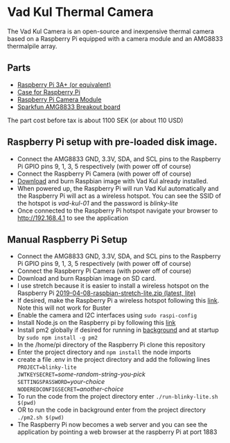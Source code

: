# Vad Kul Thermal Camera
The Vad Kul Camera is an open-source and inexpensive thermal camera based on a Raspberry Pi equipped with a camera module and an AMG8833 thermalpile array.
## Parts
- [Raspberry Pi 3A+ (or equivalent)](https://www.electrokit.com/en/product/raspberry-pi-3-model-a/)
- [Case for Raspberry Pi](https://www.electrokit.com/en/product/enclosure-for-raspberry-pi-mod-a-transparent-smoke/)
- [Raspberry Pi Camera Module](https://www.electrokit.com/en/product/camera-module-for-raspberry-pi-v-2/)
- [Sparkfun AMG8833 Breakout board](https://www.electrokit.com/en/product/grid-eye-amg8833-monterad-pa-kort/)  

The part cost before tax is about 1100 SEK (or about 110 USD)
## Raspberry Pi setup with pre-loaded disk image.
- Connect the AMG8833 GND, 3.3V, SDA, and SCL pins to the Raspberry Pi GPIO pins 9, 1, 3, 5 respectively (with power off of course)
- Connect the Raspberry Pi Camera (with power off of course)
- [Download](https://www.dropbox.com/s/j3wf9a0tfl4xb0a/vad-kul-tray.zip?dl=0) and burn Raspbian image with Vad Kul already installed.
- When powered up, the Raspberry Pi will run Vad Kul automatically and the Raspberry Pi will act as a wireless hotspot. You can see the SSID of the hotspot is *vad-kul-01* and the password is *blinky-lite*
- Once connected to the Raspberry Pi hotspot navigate your browser to http://192.168.4.1 to see the application

## Manual Raspberry Pi Setup
- Connect the AMG8833 GND, 3.3V, SDA, and SCL pins to the Raspberry Pi GPIO pins 9, 1, 3, 5 respectively (with power off of course)
- Connect the Raspberry Pi Camera (with power off of course)
- Download and burn Raspbian image on SD card.
 - I use stretch because it is easier to install a wireless hotspot on the Raspberry Pi [2019-04-08-raspbian-stretch-lite.zip (latest, lite)](http://downloads.raspberrypi.org/raspbian_lite/images/raspbian_lite-2019-04-09/2019-04-08-raspbian-stretch-lite.zip)
- If desired, make the Raspberry Pi a wireless hotspot following this [link](https://thepi.io/how-to-use-your-raspberry-pi-as-a-wireless-access-point/). Note this will not work for Buster
- Enable the camera and I2C interfaces using `sudo raspi-config`
- Install Node.js on the Raspberry pi by following this [link](https://www.instructables.com/id/Install-Nodejs-and-Npm-on-Raspberry-Pi/)
- Install pm2 globally if desired for running in [background](https://nodered.org/docs/faq/starting-node-red-on-boot) and at startup by `sudo npm install -g pm2`
- In the /home/pi directory of the Raspberry Pi clone this repository
- Enter the project directory and `npm install` the node imports
- create a file .env in the project directory and add the following lines  
`PROJECT=blinky-lite`  
`JWTKEYSECRET=`*some-random-string-you-pick*  
`SETTINGSPASSWORD=`*your-choice*  
`NODEREDCONFIGSECRET=`*another-choice*
- To run the code from the project directory enter `./run-blinky-lite.sh $(pwd)`
- OR to run the code in background enter from the project directory `./pm2.sh $(pwd)`
 - The Raspberry Pi now becomes a web server and you can see the application by pointing a web browser at the raspberry Pi at port 1883  
